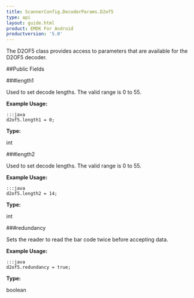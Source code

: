```yaml
---
title: ScannerConfig.DecoderParams.D2of5
type: api
layout: guide.html
product: EMDK For Android
productversion: '5.0'
---
```



The D2OF5 class provides access to parameters that are available for
 the D2OF5 decoder.

##Public Fields

###length1

Used to set decode lengths. The valid range is 0 to 55.
 
 

**Example Usage:**
	
	:::java	
	d2of5.length1 = 0;


**Type:**

int

###length2

Used to set decode lengths. The valid range is 0 to 55.
 
 

**Example Usage:**
	
	:::java	
	d2of5.length2 = 14;


**Type:**

int

###redundancy

Sets the reader to read the bar code twice before accepting data.
 
 

**Example Usage:**
	
	:::java	
	d2of5.redundancy = true;


**Type:**

boolean


